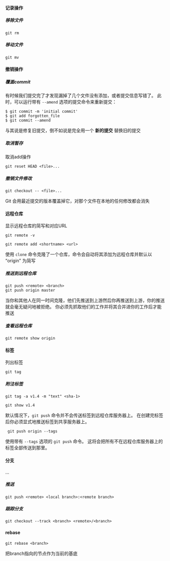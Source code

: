 

#### 记录操作

##### 移除文件

```shell
git rm
```

##### 移动文件

```shell
git mv
```



#### 撤销操作

##### 覆盖commit

有时候我们提交完了才发现漏掉了几个文件没有添加，或者提交信息写错了。 此时，可以运行带有 `--amend` 选项的提交命令来重新提交：

```shell
$ git commit -m 'initial commit'
$ git add forgotten_file
$ git commit --amend
```

与其说是修复旧提交，倒不如说是完全用一个 **新的提交** 替换旧的提交

##### 取消暂存

取消add操作

```shell
git reset HEAD <file>...
```

##### 撤销文件修改

```shell
git checkout -- <file>...
```

Git 会用最近提交的版本覆盖掉它，对那个文件在本地的任何修改都会消失



#### 远程仓库

显示远程仓库的简写和对应URL

```shell
git remote -v
```

```shell
git remote add <shortname> <url>
```

使用 `clone` 命令克隆了一个仓库，命令会自动将其添加为远程仓库并默认以 “origin” 为简写

##### 推送到远程仓库

```shell
git push <remote> <branch>
git push origin master
```

当你和其他人在同一时间克隆，他们先推送到上游然后你再推送到上游，你的推送就会毫无疑问地被拒绝。 你必须先抓取他们的工作并将其合并进你的工作后才能推送

##### 查看远程仓库

```shell
git remote show origin
```



#### 标签

列出标签

```shell
git tag
```

##### 附注标签

```shell
git tag -a v1.4 -m "text" <sha-1>
```

```shell
git show v1.4
```

默认情况下，`git push` 命令并不会传送标签到远程仓库服务器上。 在创建完标签后你必须显式地推送标签到共享服务器上。

```shell
 git push origin --tags
```

使用带有 `--tags` 选项的 `git push` 命令。 这将会把所有不在远程仓库服务器上的标签全部传送到那里。



#### 分支

...

##### 推送

```shell
git push <remote> <local branch>:<remote branch>
```

##### 跟踪分支

```shell
git checkout --track <branch> <remote>/<branch>
```





#### rebase

```shell
git rebase <branch>
```

把branch指向的节点作为当前的基底